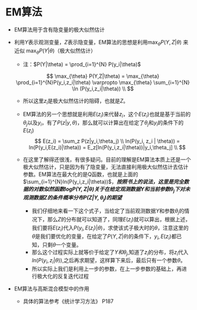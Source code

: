 # EM算法

- EM算法用于含有隐变量的极大似然估计

- 利用$Y$表示观测变量，$Z$表示隐变量，EM算法的思想是利用$\max_{\theta} P(Y,Z|\theta)$ 来近似 $\max_{\theta} P(Y|\theta)$（极大似然估计）

  - 注：$P(Y|\theta) = \prod_{i=1}^{N} P(y_i|\theta)$

  $$
  \max_{\theta} P(Y,Z|\theta) = \max_{\theta} \prod_{i=1}^{N}P(y_i,z_i|\theta) \varpropto \max_{\theta} \sum_{i=1}^{N} \ln (P(y_i,z_i|\theta)) \\
  $$

  - 所以这里$z_i$是极大似然估计的阻碍，也就是$Z$。

  - EM算法的另一个思想就是利用$E(z_i)$来代替$z_i$，这个$E(z_i)$也就是基于当前的$\theta_j$以及$y_i$，有了$P(z|y,\theta)$，那么就可以计算出在给定了$\theta_j$和$y_i$的条件下的$E(z_i)$
    $$
    E(z_i) = \sum_z P(z|y_i,\theta_j) \\
    ln(P(y_i, z_i | \theta)) = ln(P(y_i,E(z_i)|\theta)) = E_z[ln(P(y_i,z_i|\theta))|y_i,\theta_j] \\
    $$

  - 在这里了解得还很浅，有很多疑问。目前的理解是EM算法本质上还是一个极大似然估计，只是因为有了隐变量，无法直接利用极大似然估计去估计参数。EM算法在最大化的是Q函数，也就是上面的$\sum_{i=1}^{N}ln(P(y_i,z_i|\theta))$，***按照书上的说法，这里是完全数据的对数似然函数$logP(Y,Z|\theta)$关于在给定观测数据$Y$和当前参数$\theta_j$下对未观测数据$Z$的条件概率分布$P(Z|Y,\theta_j)$的期望***

    - 我们仔细地来看一下这个式子，当给定了当前观测数据$Y$和参数$\theta_j$的情况下，那么$Z$的分布就可以知道了，同理$E(z_i)$就可以算出，根据上述，我们要将$E(z_i)$代入$P(y_i,E(z_i)|\theta)$，求使该式子极大时的$\theta$，注意这里的$\theta$是我们要优化的变量，在给定了$P(Y,Z|\theta)$的条件下，$y_i,E(z_i)$都已知，只剩$\theta$一个变量。
    - 那么这个过程实际上就等价于给定了$Y和\theta_j$,知道了$z_i$的分布，将$z_i$代入$ln(P(y_i,z_i|\theta))$,之后再求期望，这样算下来后，最后只有一个参数$\theta$。
    - 所以实际上我们是利用上一步的参数，在上一步参数的基础上，再进行极大化的反复迭代过程

- EM算法与高斯混合模型中的作用
  - 具体的算法参考《统计学习方法》 P187